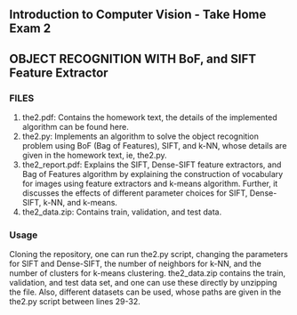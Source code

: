 ## Introduction to Computer Vision - Take Home Exam 2

## OBJECT RECOGNITION WITH BoF, and SIFT Feature Extractor

### FILES
1. the2.pdf: Contains the homework text, the details of the implemented algorithm can be found here.
2. the2.py: Implements an algorithm to solve the object recognition problem using BoF (Bag of Features), SIFT, and k-NN, whose details are given in the homework text, ie, the2.py.
3. the2_report.pdf: Explains the SIFT, Dense-SIFT feature extractors, and Bag of Features algorithm by explaining the construction of vocabulary for images using feature extractors and k-means algorithm. Further, it discusses the effects of different parameter choices for SIFT, Dense-SIFT, k-NN, and k-means.
4. the2_data.zip: Contains train, validation, and test data. 

### Usage

Cloning the repository, one can run the2.py script, changing the parameters for SIFT and Dense-SIFT, the number of neighbors for k-NN, and the number of clusters for k-means clustering. the2_data.zip contains the train, validation, and test data set, and one can use these directly by unzipping the file. Also, different datasets can be used, whose paths are given in the the2.py script between lines 29-32.


